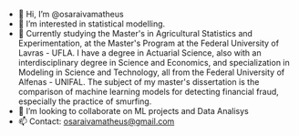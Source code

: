- 👋 Hi, I’m @osaraivamatheus
- 👀 I’m interested in statistical modelling.
- 🌱 Currently studying the Master's in Agricultural Statistics and Experimentation, at the Master's Program at the Federal University of Lavras - UFLA. I have a degree in Actuarial Science, also with an interdisciplinary degree in Science and Economics, and specialization in Modeling in Science and Technology, all from the Federal University of Alfenas - UNIFAL. The subject of my master's dissertation is the comparison of machine learning models for detecting financial fraud, especially the practice of smurfing.
- 💞️ I’m looking to collaborate on ML projects and Data Analisys
- 📫 Contact: osaraivamatheus@gmail.com

<!---
osaraivamatheus/osaraivamatheus is a ✨ special ✨ repository because its `README.md` (this file) appears on your GitHub profile.
You can click the Preview link to take a look at your changes.
--->
